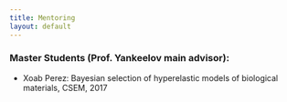 ```yaml
---
title: Mentoring 
layout: default
---
```



### Master Students (Prof. Yankeelov main advisor):

- Xoab Perez: Bayesian selection of hyperelastic models of biological materials, CSEM, 2017

